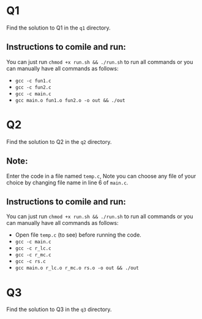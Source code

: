 # Q1
Find the solution to Q1 in the ```q1``` directory.
## Instructions to comile and run:
You can just run ```chmod +x run.sh && ./run.sh``` to run all commands or you can manually have all commands as follows:
- ```gcc -c fun1.c```
- ```gcc -c fun2.c```
- ```gcc -c main.c```
- ```gcc main.o fun1.o fun2.o -o out && ./out```

# Q2
Find the solution to Q2 in the ```q2``` directory.

## Note:
Enter the code in a file named ```temp.c```, Note you can choose any file of your choice by changing file name in line 6 of ```main.c```.


## Instructions to comile and run:
You can just run ```chmod +x run.sh && ./run.sh``` to run all commands or you can manually have all commands as follows:
- Open file ```temp.c``` (to see) before running the code.
- ```gcc -c main.c```
- ```gcc -c r_lc.c```
- ```gcc -c r_mc.c```
- ```gcc -c rs.c```
- ```gcc main.o r_lc.o r_mc.o rs.o -o out && ./out```

# Q3
Find the solution to Q3 in the ```q3``` directory.